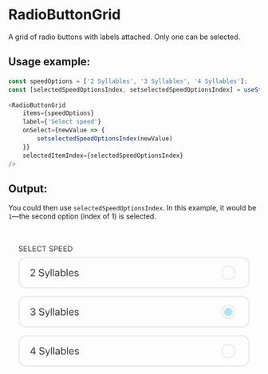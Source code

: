 # RadioButtonGrid

A grid of radio buttons with labels attached. Only one can be selected.

## Usage example:

```typescript jsx
const speedOptions = ['2 Syllables', '3 Syllables', '4 Syllables'];
const [selectedSpeedOptionsIndex, setselectedSpeedOptionsIndex] = useState(0);
```

```typescript jsx
<RadioButtonGrid
    items={speedOptions}
    label={'Select speed'}
    onSelect={newValue => {
        setselectedSpeedOptionsIndex(newValue)
    }}
    selectedItemIndex={selectedSpeedOptionsIndex}
/>
```

## Output:

You could then use `selectedSpeedOptionsIndex`. In this example, it would be `1`—the second option (index of 1) is selected.

![Example of RadioButtonGrid](rbg_example.png)
